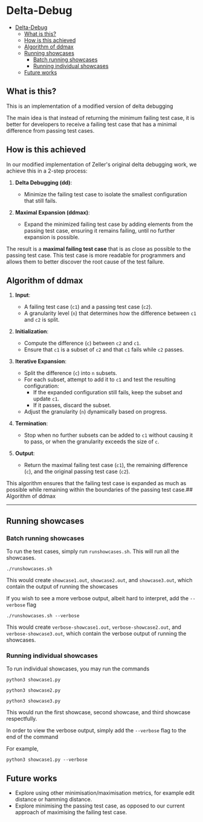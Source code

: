 # Delta-Debug

- [Delta-Debug](#delta-debug)
  - [What is this?](#what-is-this)
  - [How is this achieved](#how-is-this-achieved)
  - [Algorithm of ddmax](#algorithm-of-ddmax)
  - [Running showcases](#running-showcases)
    - [Batch running showcases](#batch-running-showcases)
    - [Running individual showcases](#running-individual-showcases)
  - [Future works](#future-works)


## What is this?

This is an implementation of a modified version of delta debugging

The main idea is that instead of returning the minimum failing test case,
it is better for developers to receive a failing test case that has a minimal
difference from passing test cases.

## How is this achieved
In our modified implementation of Zeller's original delta debugging work, 
we achieve this in a 2-step process:

1. **Delta Debugging (dd)**:
   - Minimize the failing test case to isolate the smallest configuration
   that still fails.

1. **Maximal Expansion (ddmax)**:
   - Expand the minimized failing test case by adding elements from the 
   passing test case, ensuring it remains failing, until no further expansion 
   is possible.

The result is a **maximal failing test case** that is as close as possible to 
the passing test case. This test case is more readable for programmers and 
allows them to better discover the root cause of the test failure.

## Algorithm of ddmax

1. **Input**:
   - A failing test case (`c1`) and a passing test case (`c2`).
   - A granularity level (`n`) that determines how the difference 
   between `c1` and `c2` is split.

2. **Initialization**:
   - Compute the difference (`c`) between `c2` and `c1`.
   - Ensure that `c1` is a subset of `c2` and that `c1` fails while `c2` passes.

3. **Iterative Expansion**:
   - Split the difference (`c`) into `n` subsets.
   - For each subset, attempt to add it to `c1` and test the resulting configuration:
     - If the expanded configuration still fails, keep the subset and update `c1`.
     - If it passes, discard the subset.
   - Adjust the granularity (`n`) dynamically based on progress.

4. **Termination**:
   - Stop when no further subsets can be added to `c1` without causing it to pass, 
   or when the granularity exceeds the size of `c`.

5. **Output**:
   - Return the maximal failing test case (`c1`), the remaining difference (`c`), 
   and the original passing test case (`c2`).

This algorithm ensures that the failing test case is expanded as much as possible
while remaining within the boundaries of the passing test case.## Algorithm of ddmax

---
## Running showcases

### Batch running showcases
To run the test cases, simply run `runshowcases.sh`. This will run all the showcases.
```shell
./runshowcases.sh
```
This would create `showcase1.out`, `showcase2.out`, and `showcase3.out`, which contain the output of running the showcases

If you wish to see a more verbose output, albeit hard to interpret, add the `--verbose` flag

```shell
./runshowcases.sh --verbose
```
This would create `verbose-showcase1.out`, `verbose-showcase2.out`, and `verbose-showcase3.out`, which contain the verbose output of running the showcases.

### Running individual showcases

To run individual showcases, you may run the commands
```shell
python3 showcase1.py
```
```shell
python3 showcase2.py
```
```shell
python3 showcase3.py
```
This would run the first showcase, second showcase, and third showcase respectfully.

In order to view the verbose output, simply add the `--verbose` flag to the end of the command

For example,
```shell
python3 showcase1.py --verbose
```

## Future works
- Explore using other minimisation/maximisation metrics, for example edit distance or hamming distance.
- Explore minimising the passing test case, as opposed to our current approach of maximising the failing test case.
